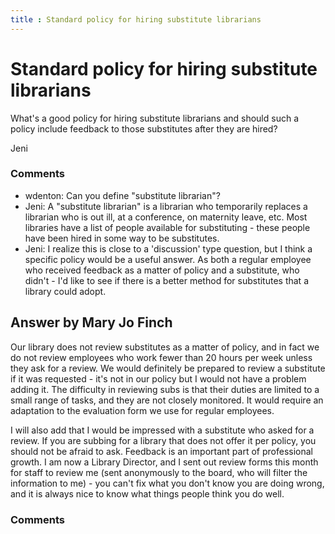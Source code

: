 ```yaml
---
title : Standard policy for hiring substitute librarians
---
```

Standard policy for hiring substitute librarians
=====================
What's a good policy for hiring substitute librarians and should such a
policy include feedback to those substitutes after they are hired?

Jeni

### Comments ###
* wdenton: Can you define "substitute librarian"?
* Jeni: A "substitute librarian" is a librarian who temporarily replaces a
librarian who is out ill, at a conference, on maternity leave, etc. Most
libraries have a list of people available for substituting - these
people have been hired in some way to be substitutes.
* Jeni: I realize this is close to a 'discussion' type question, but I think a
specific policy would be a useful answer. As both a regular employee who
received feedback as a matter of policy and a substitute, who didn't -
I'd like to see if there is a better method for substitutes that a
library could adopt.


Answer by Mary Jo Finch
----------------
Our library does not review substitutes as a matter of policy, and in
fact we do not review employees who work fewer than 20 hours per week
unless they ask for a review. We would definitely be prepared to review
a substitute if it was requested - it's not in our policy but I would
not have a problem adding it. The difficulty in reviewing subs is that
their duties are limited to a small range of tasks, and they are not
closely monitored. It would require an adaptation to the evaluation form
we use for regular employees.

I will also add that I would be impressed with a substitute who asked
for a review. If you are subbing for a library that does not offer it
per policy, you should not be afraid to ask. Feedback is an important
part of professional growth. I am now a Library Director, and I sent out
review forms this month for staff to review me (sent anonymously to the
board, who will filter the information to me) - you can't fix what you
don't know you are doing wrong, and it is always nice to know what
things people think you do well.

### Comments ###

